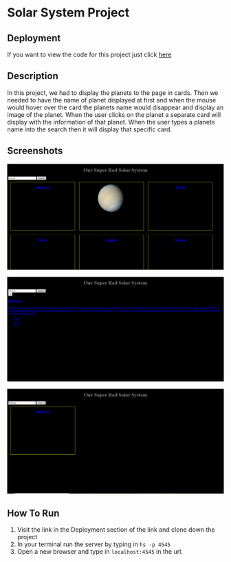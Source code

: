 # Solar System Project

## Deployment 
  If you want to view the code for this project just click [here](https://github.com/MakenHubbard/MakenHubbard.github.io)
## Description
  In this project, we had to display the planets to the page in cards. Then we needed to have the name of planet displayed at first and when the mouse would hover over the card the planets name would disappear and display an image of the planet. When the user clicks on the planet a separate card will display with the information of that planet. When the user types a planets name into the search then it will display that specific card.
## Screenshots
![Home screen with hover event](https://raw.githubusercontent.com/MakenHubbard/solar-project/master/screenshots/solar1.PNG)  

![When the user clicks on a card](https://raw.githubusercontent.com/MakenHubbard/solar-project/master/screenshots/solar2.PNG)

![When the user searches for a planet](https://raw.githubusercontent.com/MakenHubbard/solar-project/master/screenshots/solar3.PNG)
## How To Run
  1. Visit the link in the Deployment section of the link and clone down the project
  2. In your terminal run the server by typing in ```hs -p 4545```
  3. Open a new browser and type in ```localhost:4545``` in the url.